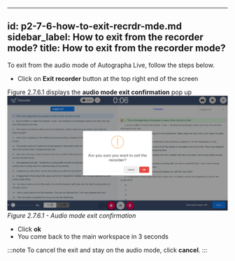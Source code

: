 ---
id: p2-7-6-how-to-exit-recrdr-mde.md
sidebar_label: How to exit from the recorder mode?
title: How to exit from the recorder mode?
------

To exit from the audio mode of Autographa Live, follow the steps below.

* Click on **Exit recorder** button at the top right end of the screen

Figure 2.7.6.1 displays the **audio mode exit confirmation** pop up 
![alt text](../../../../static/AutographaLiveImages/Audio-mode/audio-mode-exit-confirmation-fig-2.7.6.1.jpg 'Metadata file')
_Figure  2.7.6.1 - Audio mode exit confirmation_

* Click **ok** 
* You come back to the main workspace in 3 seconds

:::note
To cancel the exit and stay on the audio mode, click **cancel**.
:::